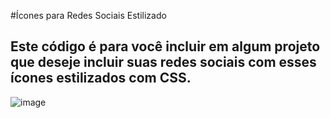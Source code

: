#Ícones para Redes Sociais Estilizado 

## Este código é para você incluir em algum projeto que deseje incluir suas redes sociais com esses ícones estilizados com CSS.

![image](https://user-images.githubusercontent.com/122760805/216688157-81adb394-d9f9-476b-80ba-74faaf49c8c7.png)

